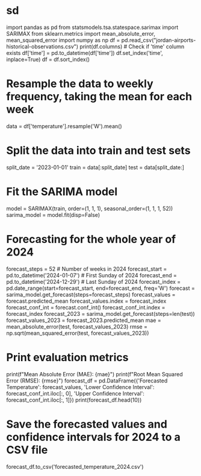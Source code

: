# sd
import pandas as pd
from statsmodels.tsa.statespace.sarimax import SARIMAX
from sklearn.metrics import mean_absolute_error, mean_squared_error
import numpy as np
df = pd.read_csv("jordan-airports-historical-observations.csv")
print(df.columns)  # Check if 'time' column exists
df['time'] = pd.to_datetime(df['time'])
df.set_index('time', inplace=True)
df = df.sort_index()

# Resample the data to weekly frequency, taking the mean for each week
data = df['temperature'].resample('W').mean()

# Split the data into train and test sets
split_date = '2023-01-01'
train = data[:split_date]
test = data[split_date:]

# Fit the SARIMA model
model = SARIMAX(train, order=(1, 1, 1), seasonal_order=(1, 1, 1, 52))
sarima_model = model.fit(disp=False)

# Forecasting for the whole year of 2024
forecast_steps = 52  # Number of weeks in 2024
forecast_start = pd.to_datetime('2024-01-07')  # First Sunday of 2024
forecast_end = pd.to_datetime('2024-12-29')  # Last Sunday of 2024
forecast_index = pd.date_range(start=forecast_start, end=forecast_end, freq='W')
forecast = sarima_model.get_forecast(steps=forecast_steps)
forecast_values = forecast.predicted_mean
forecast_values.index = forecast_index
forecast_conf_int = forecast.conf_int()
forecast_conf_int.index = forecast_index
forecast_2023 = sarima_model.get_forecast(steps=len(test))
forecast_values_2023 = forecast_2023.predicted_mean
mae = mean_absolute_error(test, forecast_values_2023)
rmse = np.sqrt(mean_squared_error(test, forecast_values_2023))

# Print evaluation metrics
print(f"Mean Absolute Error (MAE): {mae}")
print(f"Root Mean Squared Error (RMSE): {rmse}")
forecast_df = pd.DataFrame({'Forecasted Temperature': forecast_values, 
                            'Lower Confidence Interval': forecast_conf_int.iloc[:, 0],
                            'Upper Confidence Interval': forecast_conf_int.iloc[:, 1]})
print(forecast_df.head(10))
# Save the forecasted values and confidence intervals for 2024 to a CSV file
forecast_df.to_csv('forecasted_temperature_2024.csv')


